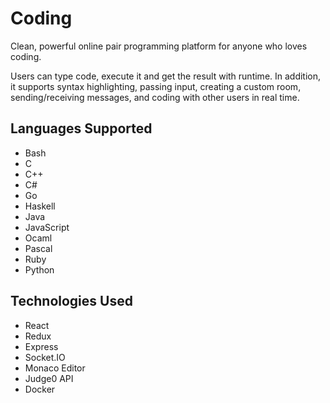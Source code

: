 # Coding

Clean, powerful online pair programming platform for anyone who loves coding.

Users can type code, execute it and get the result with runtime. In addition, it supports syntax highlighting, passing input, creating a custom room, sending/receiving messages, and coding with other users in real time.

## Languages Supported

* Bash
* C
* C++
* C#
* Go
* Haskell
* Java
* JavaScript
* Ocaml
* Pascal
* Ruby
* Python

## Technologies Used

* React
* Redux
* Express
* Socket.IO
* Monaco Editor
* Judge0 API
* Docker
